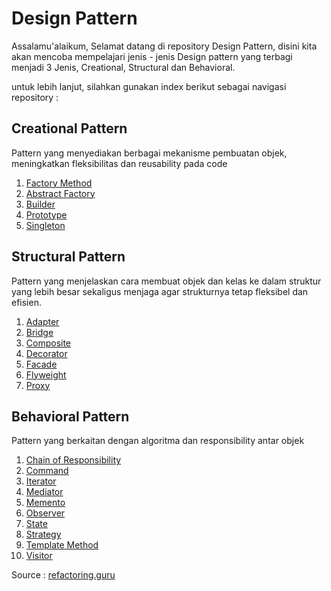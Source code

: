 # Design Pattern

Assalamu'alaikum,
Selamat datang di repository Design Pattern, disini kita akan mencoba mempelajari jenis - jenis Design pattern yang terbagi menjadi 3 Jenis, Creational, Structural dan Behavioral.

untuk lebih lanjut, silahkan gunakan index berikut sebagai navigasi repository :

## Creational Pattern

Pattern yang menyediakan berbagai mekanisme pembuatan objek, meningkatkan fleksibilitas dan reusability pada code

1. [Factory Method](https://www.github.com/)<br />
2. [Abstract Factory](https://www.github.com/)<br />
3. [Builder](https://www.github.com/)<br />
4. [Prototype](https://www.github.com/)<br />
5. [Singleton](https://www.github.com/)<br />

## Structural Pattern

Pattern yang menjelaskan cara membuat objek dan kelas ke dalam struktur yang lebih besar sekaligus menjaga agar strukturnya tetap fleksibel dan efisien.

1. [Adapter](https://www.github.com/)<br />
2. [Bridge](https://www.github.com/)<br />
3. [Composite](https://www.github.com/)<br />
4. [Decorator](https://www.github.com/)<br />
5. [Facade](https://www.github.com/)<br />
6. [Flyweight](https://www.github.com/)<br />
7. [Proxy](https://www.github.com/)<br />

## Behavioral Pattern

Pattern yang berkaitan dengan algoritma dan responsibility antar objek

1. [Chain of Responsibility](https://www.github.com/)<br />
2. [Command](https://www.github.com/)<br />
3. [Iterator](https://www.github.com/)<br />
4. [Mediator](https://www.github.com/)<br />
5. [Memento](https://www.github.com/)<br />
6. [Observer](https://www.github.com/)<br />
7. [State](https://www.github.com/)<br />
8. [Strategy](https://www.github.com/)<br />
9. [Template Method](https://www.github.com/)<br />
10. [Visitor](https://www.github.com/)<br />

Source : [refactoring.guru](https://refactoring.guru/design-patterns/catalog)

